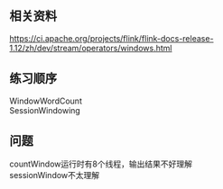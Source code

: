 ## 相关资料

https://ci.apache.org/projects/flink/flink-docs-release-1.12/zh/dev/stream/operators/windows.html

## 练习顺序

WindowWordCount  
SessionWindowing  

## 问题

countWindow运行时有8个线程，输出结果不好理解  
sessionWindow不太理解